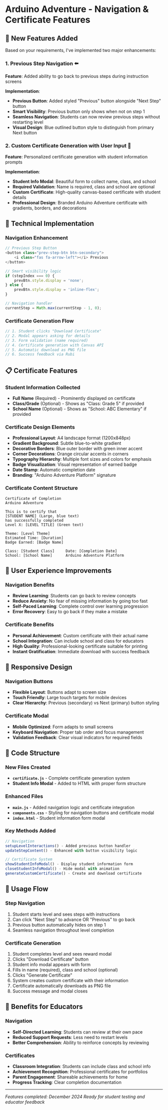 # Arduino Adventure - Navigation & Certificate Features

## 🎯 New Features Added

Based on your requirements, I've implemented two major enhancements:

### 1. Previous Step Navigation ⬅️
**Feature**: Added ability to go back to previous steps during instruction screens

**Implementation**:
- **Previous Button**: Added styled "Previous" button alongside "Next Step" button
- **Smart Visibility**: Previous button only shows when not on step 1
- **Seamless Navigation**: Students can now review previous steps without restarting level
- **Visual Design**: Blue outlined button style to distinguish from primary Next button

### 2. Custom Certificate Generation with User Input 📜
**Feature**: Personalized certificate generation with student information prompts

**Implementation**:
- **Student Info Modal**: Beautiful form to collect name, class, and school
- **Required Validation**: Name is required, class and school are optional
- **Custom Certificate**: High-quality canvas-based certificate with student details
- **Professional Design**: Branded Arduino Adventure certificate with gradients, borders, and decorations

## 🔧 Technical Implementation

### Navigation Enhancement
```javascript
// Previous Step Button
<button class="prev-step-btn btn-secondary">
    <i class="fas fa-arrow-left"></i> Previous
</button>

// Smart visibility logic
if (stepIndex === 0) {
    prevBtn.style.display = 'none';
} else {
    prevBtn.style.display = 'inline-flex';
}

// Navigation handler
currentStep = Math.max(currentStep - 1, 0);
```

### Certificate Generation Flow
```javascript
// 1. Student clicks "Download Certificate"
// 2. Modal appears asking for details
// 3. Form validation (name required)
// 4. Certificate generation with Canvas API
// 5. Automatic download as PNG file
// 6. Success feedback via Rubi
```

## 📋 Certificate Features

### Student Information Collected
- **Full Name** (Required) - Prominently displayed on certificate
- **Class/Grade** (Optional) - Shows as "Class: Grade 5" if provided
- **School Name** (Optional) - Shows as "School: ABC Elementary" if provided

### Certificate Design Elements
- **Professional Layout**: A4 landscape format (1200x848px)
- **Gradient Background**: Subtle blue-to-white gradient
- **Decorative Borders**: Blue outer border with green inner accent
- **Corner Decorations**: Orange circular accents in corners
- **Typography Hierarchy**: Multiple font sizes and colors for emphasis
- **Badge Visualization**: Visual representation of earned badge
- **Date Stamp**: Automatic completion date
- **Branding**: "Arduino Adventure Platform" signature

### Certificate Content Structure
```
Certificate of Completion
Arduino Adventure

This is to certify that
[STUDENT NAME] (Large, blue text)
has successfully completed
Level X: [LEVEL TITLE] (Green text)

Theme: [Level Theme]
Estimated Time: [Duration]
Badge Earned: [Badge Name]

Class: [Student Class]     Date: [Completion Date]
School: [School Name]      Arduino Adventure Platform
```

## 🎨 User Experience Improvements

### Navigation Benefits
- **Review Learning**: Students can go back to review concepts
- **Reduce Anxiety**: No fear of missing information by going too fast
- **Self-Paced Learning**: Complete control over learning progression
- **Error Recovery**: Easy to go back if they make a mistake

### Certificate Benefits
- **Personal Achievement**: Custom certificate with their actual name
- **School Integration**: Can include school and class for educators
- **High Quality**: Professional-looking certificate suitable for printing
- **Instant Gratification**: Immediate download with success feedback

## 📱 Responsive Design

### Navigation Buttons
- **Flexible Layout**: Buttons adapt to screen size
- **Touch Friendly**: Large touch targets for mobile devices
- **Clear Hierarchy**: Previous (secondary) vs Next (primary) button styling

### Certificate Modal
- **Mobile Optimized**: Form adapts to small screens
- **Keyboard Navigation**: Proper tab order and focus management
- **Validation Feedback**: Clear visual indicators for required fields

## 🔧 Code Structure

### New Files Created
- **`certificate.js`** - Complete certificate generation system
- **Student Info Modal** - Added to HTML with proper form structure

### Enhanced Files
- **`main.js`** - Added navigation logic and certificate integration
- **`components.css`** - Styling for navigation buttons and certificate modal
- **`index.html`** - Student information form modal

### Key Methods Added
```javascript
// Navigation
setupLevelInteractions() - Added previous button handler
updateStepContent() - Enhanced with button visibility logic

// Certificate System
showStudentInfoModal() - Display student information form
closeStudentInfoModal() - Hide modal with animation
generateCustomCertificate() - Create and download certificate
```

## 🎯 Usage Flow

### Step Navigation
1. Student starts level and sees steps with instructions
2. Can click "Next Step" to advance OR "Previous" to go back
3. Previous button automatically hides on step 1
4. Seamless navigation throughout level completion

### Certificate Generation
1. Student completes level and sees reward modal
2. Clicks "Download Certificate" button
3. Student info modal appears with form
4. Fills in name (required), class and school (optional)
5. Clicks "Generate Certificate"
6. System creates custom certificate with their information
7. Certificate automatically downloads as PNG file
8. Success message and modal closes

## 🚀 Benefits for Educators

### Navigation
- **Self-Directed Learning**: Students can review at their own pace
- **Reduced Support Requests**: Less need to restart levels
- **Better Comprehension**: Ability to reinforce concepts by reviewing

### Certificates
- **Classroom Integration**: Students can include class and school info
- **Achievement Recognition**: Professional certificates for portfolios
- **Parent Engagement**: Shareable achievements for home
- **Progress Tracking**: Clear completion documentation

---
*Features completed: December 2024*
*Ready for student testing and educator feedback*